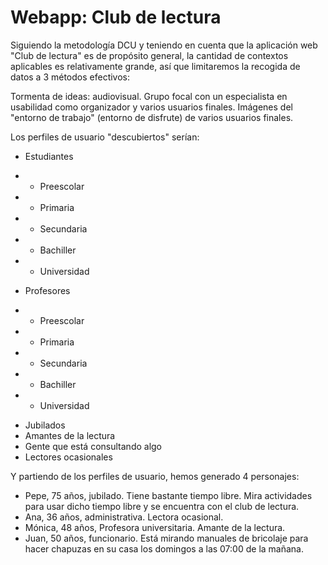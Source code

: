 # Webapp: Club de lectura

Siguiendo la metodología DCU y teniendo en cuenta que la aplicación web "Club de lectura" es de propósito general, la cantidad de contextos aplicables es relativamente grande, así que limitaremos la recogida de datos a 3 métodos efectivos:

Tormenta de ideas: audiovisual.
Grupo focal con un especialista en usabilidad como organizador y varios usuarios finales.
Imágenes del "entorno de trabajo" (entorno de disfrute) de varios usuarios finales.

Los perfiles de usuario "descubiertos" serían:
* Estudiantes
- - Preescolar
- - Primaria
- - Secundaria
- - Bachiller
- - Universidad
* Profesores
- - Preescolar
- - Primaria
- - Secundaria
- - Bachiller
- - Universidad
* Jubilados
* Amantes de la lectura
* Gente que está consultando algo
* Lectores ocasionales

Y partiendo de los perfiles de usuario, hemos generado 4 personajes:
* Pepe, 75 años, jubilado. Tiene bastante tiempo libre. Mira actividades para usar dicho tiempo libre y se encuentra con el club de lectura.
* Ana, 36 años, administrativa. Lectora ocasional.
* Mónica, 48 años, Profesora universitaria. Amante de la lectura.
* Juan, 50 años, funcionario. Está mirando manuales de bricolaje para hacer chapuzas en su casa los domingos a las 07:00 de la mañana.
